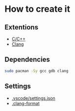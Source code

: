 # How to create it

## Extentions
- [C/C++](https://marketplace.visualstudio.com/items?itemName=ms-vscode.cpptools)
- [Clang](https://marketplace.visualstudio.com/items?itemName=mitaki28.vscode-clang)

## Dependencies
```bash
sudo pacman -Sy gcc gdb clang
```

## Settings
- [.vscode/settings.json](.vscode/settings.json)
- [.clang-format](.clang-format)
